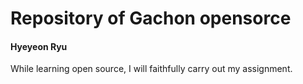 # Repository of Gachon opensorce
#### Hyeyeon Ryu

While learning open source, I will faithfully carry out my assignment.
